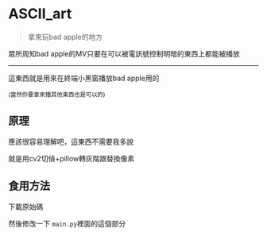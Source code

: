 # ASCII_art
> 拿來玩bad apple的地方

眾所周知bad apple的MV只要在可以被電訊號控制明暗的東西上都能被播放

---
這東西就是用來在終端小黑窗播放bad apple用的

<small>(當然你要拿來播其他東西也是可以的)</small>

## 原理

應該很容易理解吧，這東西不需要我多說

就是用cv2切偵+pillow轉灰階跟替換像素

## 食用方法

下載原始碼

然後修改一下 `main.py`裡面的這個部分




